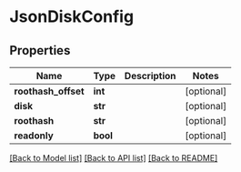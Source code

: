 # JsonDiskConfig


## Properties
Name | Type | Description | Notes
------------ | ------------- | ------------- | -------------
**roothash_offset** | **int** |  | [optional] 
**disk** | **str** |  | [optional] 
**roothash** | **str** |  | [optional] 
**readonly** | **bool** |  | [optional] 

[[Back to Model list]](../README.md#documentation-for-models) [[Back to API list]](../README.md#documentation-for-api-endpoints) [[Back to README]](../README.md)


